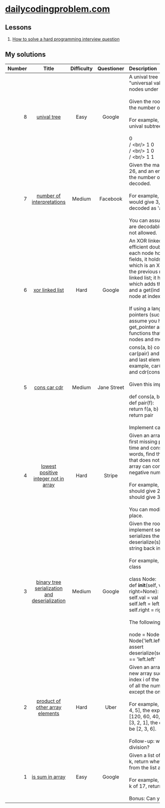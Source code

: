 # [dailycodingproblem.com](https://dailycodingproblem.com/)

## Lessons

1. [How to solve a hard programming interview question](lessons/How_to_solve_hard_programming_interview_questions.md)

## My solutions

| Number | Title | Difficulty | Questioner | Description |
| ------:|:-----:|:----------:|:----------:|:----------- |
| 8 | [unival tree](src/0008-unival_tree/unival_tree.py) | Easy | Google | A unival tree (which stands for "universal value") is a tree where all nodes under it have the same value.<br/><br/>Given the root to a binary tree, count the number of unival subtrees.<br/><br/>For example, the following tree has 5 unival subtrees:<br/><br/>   0<br/>  / \<br/> 1   0<br/>    / \<br/>   1   0<br/>  / \<br/> 1   1<br/> |
| 7 | [number of interpretations](src/0007-number_of_interpretations/number_of_interpretations.py) | Medium | Facebook | Given the mapping a = 1, b = 2, ... z = 26, and an encoded message, count the number of ways it can be decoded.<br/><br/>For example, the message '111' would give 3, since it could be decoded as 'aaa', 'ka', and 'ak'.<br/><br/>You can assume that the messages are decodable. For example, '001' is not allowed.<br/> |
| 6 | [xor linked list](src/0006-xor_linked_list/xor_linked_list.cpp) | Hard | Google | An XOR linked list is a more memory efficient doubly linked list. Instead of each node holding next and prev fields, it holds a field named both, which is an XOR of the next node and the previous node. Implement an XOR linked list; it has an add(element) which adds the element to the end, and a get(index) which returns the node at index.<br/><br/>If using a language that has no pointers (such as Python), you can assume you have access to get_pointer and dereference_pointer functions that converts between nodes and memory addresses.<br/> |
| 5 | [cons car cdr](src/0005-cons_car_cdr/cons_car_cdr.py) | Medium | Jane Street | cons(a, b) constructs a pair, and car(pair) and cdr(pair) returns the first and last element of that pair. For example, car(cons(3, 4)) returns 3, and cdr(cons(3, 4)) returns 4.<br/><br/>Given this implementation of cons:<br/><br/>def cons(a, b):<br/>  def pair(f):<br/>    return f(a, b)<br/>  return pair<br/><br/>Implement car and cdr.<br/> |
| 4 | [lowest positive integer not in array](src/0004-lowest_positive_integer_not_in_array/lowest_positive_integer_not_in_array.py) | Hard | Stripe | Given an array of integers, find the first missing positive integer in linear time and constant space. In other words, find the lowest positive integer that does not exist in the array. The array can contain duplicates and negative numbers as well.<br/><br/>For example, the input [3, 4, -1, 1] should give 2. The input [1, 2, 0] should give 3.<br/><br/>You can modify the input array in-place.<br/> |
| 3 | [binary tree serialization and deserialization](src/0003-binary_tree_serialization_and_deserialization/binary_tree_serialization_and_deserialization.py) | Medium | Google | Given the root to a binary tree, implement serialize(root), which serializes the tree into a string, and deserialize(s), which deserializes the string back into the tree.<br/><br/>For example, given the following Node class<br/><br/>class Node:<br/>    def __init__(self, val, left=None, right=None):<br/>        self.val = val<br/>        self.left = left<br/>        self.right = right<br/><br/>The following test should pass:<br/><br/>node = Node('root', Node('left', Node('left.left')), Node('right'))<br/>assert deserialize(serialize(node)).left.left.val == 'left.left'<br/> |
| 2 | [product of other array elements](src/0002-product_of_other_array_elements/product_of_other_array_elements.py) | Hard | Uber | Given an array of integers, return a new array such that each element at index i of the new array is the product of all the numbers in the original array except the one at i.<br/><br/>For example, if our input was [1, 2, 3, 4, 5], the expected output would be [120, 60, 40, 30, 24]. If our input was [3, 2, 1], the expected output would be [2, 3, 6].<br/><br/>Follow-up: what if you can't use division?<br/> |
| 1 | [is sum in array](src/0001-is_sum_in_array/is_sum_in_array.py) | Easy | Google | Given a list of numbers and a number k, return whether any two numbers from the list add up to k.<br/><br/>For example, given [10, 15, 3, 7] and k of 17, return true since 10 + 7 is 17.<br/><br/>Bonus: Can you do this in one pass?<br/> |
